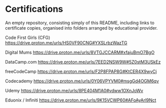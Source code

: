 # Certifications
An empty repository, consisting simply of this README, including links to certificate copies, organised into folders arranged by educational provider.

Code First Girls (CFG)
https://drive.proton.me/urls/HS0VF90CNG#YXSLrbzWazTG

Digital Mums
https://drive.proton.me/urls/8VTGJCCARM#xfajuBmO7BgO

DataCamp.com
https://drive.proton.me/urls/7EED2NSW9W#5Z0stM3USkEz

freeCodeCamp
https://drive.proton.me/urls/F2P8FPAP8G#KtCER4X9wyCj

Codecademy
https://drive.proton.me/urls/0Y06VPYVM0#msgGd4OGM6qv

Udemy
https://drive.proton.me/urls/8PE404M1A0#vdww1OXnJoWv

Eduonix / Infiniti
https://drive.proton.me/urls/9K15VCWP60#AFoAyArl9Nct
